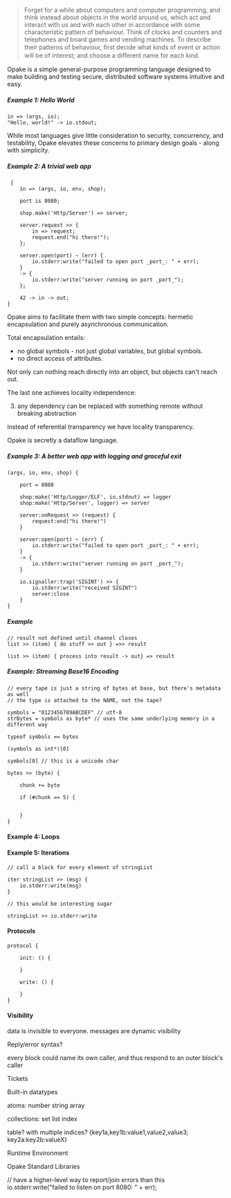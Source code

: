 > Forget for a while about computers and computer programming, and think instead about objects in the world around us, which act and interact with us and with each other in accordance with some characteristic pattern of behaviour. Think of clocks and counters and telephones and board games and vending machines. To describe their patterns of behaviour, ﬁrst decide what kinds of event or action will be of interest; and choose a diﬀerent name for each kind.

Opake is a simple general-purpose programming language designed to make building and testing secure, distributed software systems intuitive and easy.

##### Example 1: Hello World


    in => (args, io);
    "Hello, world!" -> io.stdout;

While most languages give little consideration to security, concurrency, and testability, Opake elevates these concerns to primary design goals - along with simplicity.

##### Example 2: A trivial web app

     {    
        in => (args, io, env, shop);
        
        port is 8080;

        shop.make('Http/Server') => server;
        
        server.request >> {
        	in => request;
            request.end("hi there!");
        };

        server.open(port) ~ (err) {
            io.stderr:write("failed to open port _port_: " + err);
        }
        -> {
            io.stderr:write("server running on port _port_");
        };
        
        42 -> in -> out;
    }

Opake aims to facilitate them with two simple concepts: hermetic encapsulation and purely asynchronous communication.
 
Total encapsulation entails:

- no global symbols - not just global variables, but global symbols.
- no direct access of attributes.

Not only can nothing reach directly into an object, but objects can't reach out.

The last one achieves locality independence:

 3. any dependency can be replaced with something remote without breaking abstraction

instead of referential transparency we have locality transparency.

Opake is secretly a dataflow language.

##### Example 3: A better web app with logging and graceful exit

    (args, io, env, shop) {

        port = 8080

        shop:make('Http/Logger/ELF', io.stdout) => logger
        shop:make('Http/Server', logger) => server

        server:onRequest >> (request) {
            request:end("hi there!")
        }

        server:open(port) ~ (err) {
            io.stderr:write("failed to open port _port_: " + err);
        }
        -> {
            io.stderr:write("server running on port _port_");
        }

        io.signaller:trap('SIGINT') >> {
            io.stderr:write("received SIGINT")
            server:close
        }
    }
    
##### Example

    // result not defined until channel closes
    list >> (item) { do stuff >> out } =>> result
    
    list >> (item) { process into result -> out} => result

##### Example: Streaming Base16 Encoding

    // every tape is just a string of bytes at base, but there's metadata as well
    // the type is attached to the NAME, not the tape?

    symbols = "0123456789ABCDEF" // utf-8
    strBytes = symbols as byte* // uses the same underlying memory in a different way

    typeof symbols == bytes

    (symbols as int*)[0]

    symbols[0] // this is a unicode char

    bytes >> (byte) {

        chunk += byte

        if (#chunk == 5) {


        }
    }


#### Example 4: Loops

#### Example 5: Iterations

    // call a block for every element of stringList

    iter stringList >> (msg) {
        io.stderr:write(msg)
    }

    // this would be interesting sugar

    stringList >> io.stderr:write

#### Protocols

    protocol {

        init: () {

        }

        write: () {

        }
    }

#### Visibility

data is invisible to everyone. messages are dynamic visibility

Reply/error syntax?

every block could name its own caller, and thus respond to an outer block's caller


Tickets

Built-in datatypes

atoms:
number
string
array

collections:
set
list
index

table? with multiple indices? {key1a,key1b:value1,value2,value3; key2a:key2b:valueX}

Runtime Environment

Opake Standard Libraries

 // have a higher-level way to report/join errors than this
io.stderr:write("failed to listen on port 8080: " + err);
